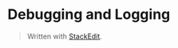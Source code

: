 
# Debugging and Logging

> Written with [StackEdit](https://stackedit.io/).
<!--stackedit_data:
eyJoaXN0b3J5IjpbLTM5MzIzODU5NV19
-->